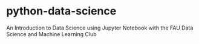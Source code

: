 # python-data-science
An Introduction to Data Science using Jupyter Notebook with the FAU Data Science and Machine Learning Club
